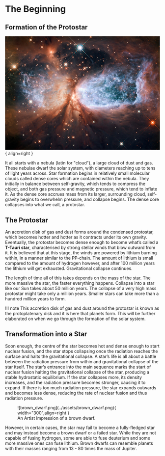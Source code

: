 # The Beginning

## Formation of the Protostar

![nebula.png](../assets/nebula.png){ align=right }

It all starts with a nebula (latin for "cloud"), a large cloud of dust and gas. These
nebulae dwarf the solar system, with diameters reaching up to tens of light years across.
Star formation begins in relatively small molecular clouds called dense cores which are contained within the nebula. 
They initially in balance between self-gravity, which tends to compress the object, and both gas pressure and magnetic 
pressure, which tend to inflate it. As the dense core accrues mass from its larger, surrounding cloud, self-gravity 
begins to overwhelm pressure, and collapse begins. The dense core collapses into what we call, a protostar.

## The Protostar

An accretion disk of gas and dust forms around the condensed protostar, which
becomes hotter and hotter as it contracts under its own gravity. Eventually, the protostar
becomes dense enough to become what’s called a **T-Tauri star**, characterised by strong
stellar winds that blow outward from it. It is believed that at this stage, the winds are powered
by lithium burning within, in a manner similar to the PP-chain. The amount of lithium is small
compared to the amount of hydrogen however, and after 100 million years the lithium will get
exhausted. Gravitational collapse continues.

The length of time all of this takes depends on the mass of the star. The more massive the star, the faster everything 
happens. Collapse into a star like our Sun takes about 50 million years. The collapse of a very high mass protostar 
might take only a million years. Smaller stars can take more than a hundred million years to form.

!!! note
    This accretion disk of gas and dust around the protostar is known as the protoplatenary disk and it is here
    that planets form. This will be further elaborated on when we go through the formation of the solar system.

## Transformation into a Star

Soon enough, the centre of the star becomes hot and dense enough to start nuclear
fusion, and the star stops collapsing once the radiation reaches the surface and halts the
gravitational collapse. A star’s life is all about a battle between the radiation pressure from
within and gravitational collapse of the star itself. The star’s entrance into the main sequence
marks the start of nuclear fusion halting the gravitational collapse of the star, producing a
stable hydrostatic equilibrium. If the star collapses more, its density increases, and the
radiation pressure becomes stronger, causing it to expand. If there is too much radiation
pressure, the star expands outwards and becomes less dense, reducing the rate of nuclear
fusion and thus radiation pressure.

<figure markdown>
  ![brown_dwarf.png](../assets/brown_dwarf.png){ width="300",align=right }
  <figcaption>An Artist Impression of a brown dwarf.</figcaption>
</figure>

However, in certain cases, the star may fail to become a fully-fledged star and may instead become a brown dwarf or 
a failed star. While they are not capable of fusing hydrogen, some are able to fuse deuterium and some more massive 
ones can fuse lithium. Brown dwarfs can resemble planets with their masses ranging from 13 - 80 times the mass of Jupiter.
